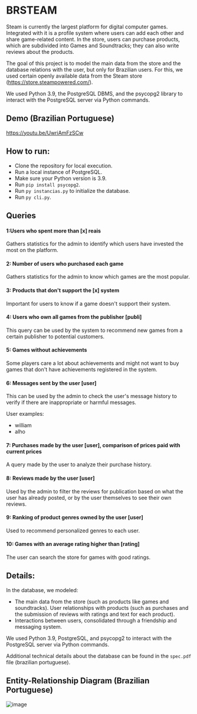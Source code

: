 # BRSTEAM

Steam is currently the largest platform for digital computer games. Integrated with it is a profile system where users can add each other and share game-related content. In the store, users can purchase products, which are subdivided into Games and Soundtracks; they can also write reviews about the products.

The goal of this project is to model the main data from the store and the database relations with the user, but only for Brazilian users. For this, we used certain openly available data from the Steam store (https://store.steampowered.com/).

We used Python 3.9, the PostgreSQL DBMS, and the psycopg2 library to interact with the PostgreSQL server via Python commands.

## Demo (Brazilian Portuguese)
https://youtu.be/UwriAmFzSCw

## How to run:

- Clone the repository for local execution.
- Run a local instance of PostgreSQL.
- Make sure your Python version is 3.9.
- Run `pip install psycopg2`.
- Run `py instancias.py` to initialize the database.
- Run `py cli.py`.

## Queries

#### 1:Users who spent more than [x] reais

Gathers statistics for the admin to identify which users have invested the most on the platform.

#### 2: Number of users who purchased each game

Gathers statistics for the admin to know which games are the most popular.

#### 3: Products that don't support the [x] system

Important for users to know if a game doesn't support their system.

#### 4: Users who own all games from the publisher [publi]

This query can be used by the system to recommend new games from a certain publisher to potential customers.

#### 5: Games without achievements

Some players care a lot about achievements and might not want to buy games that don't have achievements registered in the system.

#### 6: Messages sent by the user [user]

This can be used by the admin to check the user's message history to verify if there are inappropriate or harmful messages.

User examples:
- william
- alho

#### 7: Purchases made by the user [user], comparison of prices paid with current prices

A query made by the user to analyze their purchase history.

#### 8: Reviews made by the user [user]

Used by the admin to filter the reviews for publication based on what the user has already posted, or by the user themselves to see their own reviews.

#### 9: Ranking of product genres owned by the user [user]

Used to recommend personalized genres to each user.

#### 10: Games with an average rating higher than [rating]

The user can search the store for games with good ratings.

## Details: 

In the database, we modeled:
- The main data from the store (such as products like games and soundtracks).
User relationships with products (such as purchases and the submission of reviews with ratings and text for each product).
- Interactions between users, consolidated through a friendship and messaging system.

We used Python 3.9, PostgreSQL, and psycopg2 to interact with the PostgreSQL server via Python commands.

Additional technical details about the database can be found in the `spec.pdf` file (brazilian portuguese).

## Entity-Relationship Diagram (Brazilian Portuguese)
![image](https://github.com/user-attachments/assets/6ae3bfcb-d203-4881-af0b-a2f31f2b5c39)
